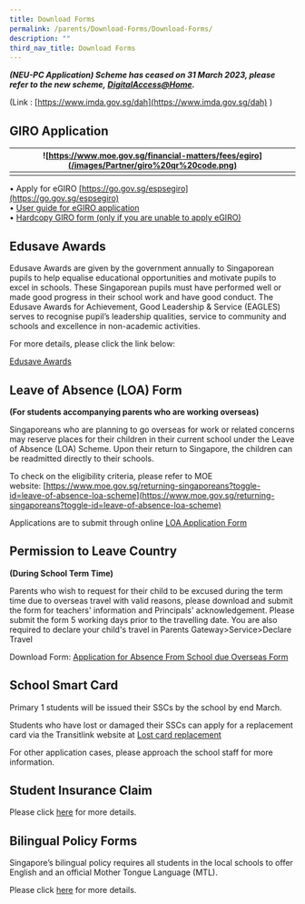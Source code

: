 ```yaml
---
title: Download Forms
permalink: /parents/Download-Forms/Download-Forms/
description: ""
third_nav_title: Download Forms
---
```

_**(NEU-PC Application) Scheme has ceased on 31 March 2023, please refer to the new scheme,&nbsp;[DigitalAccess@Home](https://www.imda.gov.sg/dah).**_

(Link : [https://www.imda.gov.sg/dah](https://www.imda.gov.sg/dah) )

GIRO Application
----------------


|  | ![https://www.moe.gov.sg/financial-matters/fees/egiro](/images/Partner/giro%20qr%20code.png) |  |
| -------- | -------- | -------- |
|      |      |      |




•	Apply for eGIRO [https://go.gov.sg/espsegiro](https://go.gov.sg/espsegiro) <br>
•	[User guide for eGIRO application ](/files/1%20egiro_userguide.pdf) <br>
•	[Hardcopy GIRO form (only if you are unable to apply eGIRO)](/files/giro_application_form_nov2022.pdf)


Edusave Awards
--------------

Edusave Awards are given by the government annually to Singaporean pupils to help equalise educational opportunities and motivate pupils to excel in schools. These Singaporean pupils must have performed well or made good progress in their school work and have good conduct. The Edusave Awards for Achievement, Good Leadership &amp; Service (EAGLES) serves to recognise pupil’s leadership qualities, service to community and schools and excellence in non-academic activities.

  

For more details, please click the link below:

  

[Edusave Awards](https://www.moe.gov.sg/financial-matters/awards-scholarships/edusave-awards)

Leave of Absence (LOA) Form
---------------------------

**(For students accompanying parents who are working overseas)**

  

Singaporeans who are planning to go overseas for work or related concerns may reserve places for their children in their current school under the Leave of Absence (LOA) Scheme. Upon their return to Singapore, the children can be readmitted directly to their schools.

  

To check on the eligibility criteria, please refer to MOE website:&nbsp;[https://www.moe.gov.sg/returning-singaporeans?toggle-id=leave-of-absence-loa-scheme](https://www.moe.gov.sg/returning-singaporeans?toggle-id=leave-of-absence-loa-scheme)

  

Applications are to submit through online&nbsp;[LOA Application Form](https://form.gov.sg/#!/60e2669ada20a90011773be9)

Permission to Leave Country
---------------------------

**(During School Term Time)**

  

Parents who wish to request for their child to be excused during the term time due to overseas travel with valid reasons, please download and submit the form for teachers' information and Principals' acknowledgement. Please submit the form 5 working days prior to the travelling date. You are also required to declare your child's travel in Parents Gateway&gt;Service&gt;Declare Travel

  

Download Form:&nbsp;[Application for Absence From School due Overseas Form](/files/Application%20for%20Absence%20From%20School%20Due%20Overseas%20updated%2013%20Apr%202022.pdf)

School Smart Card
-----------------

Primary 1 students will be issued their SSCs by the school by end March.

  

Students who have lost or damaged their SSCs can apply for a replacement card via the Transitlink website at&nbsp;[Lost card replacement](https://www.transitlink.com.sg/lost-card-replacement)

  

For other application cases, please approach the school staff for more information.

Student Insurance Claim
-----------------------

Please click&nbsp;[here](/files/Product%20Fact%20Sheet%20Year%202023.pdf)&nbsp;for more details.

Bilingual Policy Forms
----------------------

Singapore’s bilingual policy requires all students in the local schools to offer English and an official Mother Tongue Language (MTL).

  

Please click&nbsp;[here](/download-forms/bilingual-policy-forms)&nbsp;for more details.